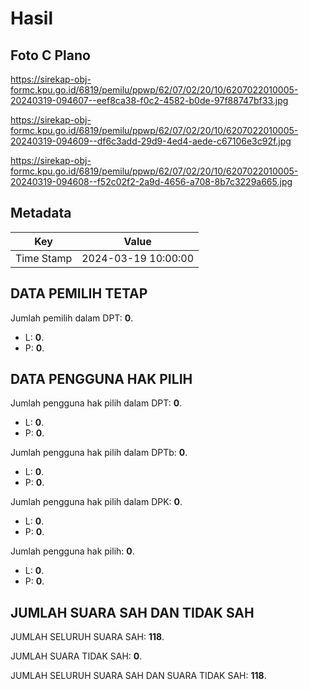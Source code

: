 # Hasil

## Foto C Plano

https://sirekap-obj-formc.kpu.go.id/6819/pemilu/ppwp/62/07/02/20/10/6207022010005-20240319-094607--eef8ca38-f0c2-4582-b0de-97f88747bf33.jpg

https://sirekap-obj-formc.kpu.go.id/6819/pemilu/ppwp/62/07/02/20/10/6207022010005-20240319-094609--df6c3add-29d9-4ed4-aede-c67106e3c92f.jpg

https://sirekap-obj-formc.kpu.go.id/6819/pemilu/ppwp/62/07/02/20/10/6207022010005-20240319-094608--f52c02f2-2a9d-4656-a708-8b7c3229a665.jpg


## Metadata

| Key        | Value               |
| ---------- | ------------------- |
| Time Stamp | 2024-03-19 10:00:00 |


## DATA PEMILIH TETAP

Jumlah pemilih dalam DPT: **0**.
 * L: **0**.
 * P: **0**.

## DATA PENGGUNA HAK PILIH

Jumlah pengguna hak pilih dalam DPT: **0**.
 * L: **0**.
 * P: **0**.

Jumlah pengguna hak pilih dalam DPTb: **0**.
 * L: **0**.
 * P: **0**.

Jumlah pengguna hak pilih dalam DPK: **0**.
 * L: **0**.
 * P: **0**.

Jumlah pengguna hak pilih: **0**.
 * L: **0**.
 * P: **0**.

## JUMLAH SUARA SAH DAN TIDAK SAH

JUMLAH SELURUH SUARA SAH: **118**.

JUMLAH SUARA TIDAK SAH: **0**.

JUMLAH SELURUH SUARA SAH DAN SUARA TIDAK SAH: **118**.


